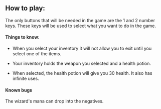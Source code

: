 ## How to play:

The only buttons that will be needed in the game are the 1 and 2 number keys. These keys will be used to select what you want to do in the game.

#### Things to know:

- When you select your inventory it will not allow you to exit until you select one of the items.

- Your inventory holds the weapon you selected and a health potion.

- When selected, the health potion will give you 30 health. It also has infinite uses.

#### Known bugs

The wizard's mana can drop into the negatives.